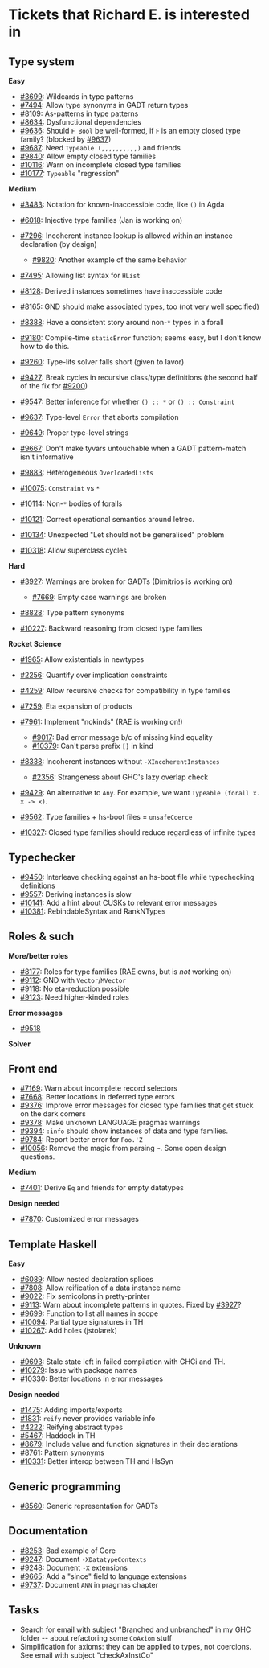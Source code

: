 # Tickets that Richard E. is interested in

## Type system

**Easy**

- [\#3699](https://gitlab.haskell.org//ghc/ghc/issues/3699): Wildcards in type patterns
- [\#7494](https://gitlab.haskell.org//ghc/ghc/issues/7494): Allow type synonyms in GADT return types
- [\#8109](https://gitlab.haskell.org//ghc/ghc/issues/8109): As-patterns in type patterns
- [\#8634](https://gitlab.haskell.org//ghc/ghc/issues/8634): Dysfunctional dependencies
- [\#9636](https://gitlab.haskell.org//ghc/ghc/issues/9636): Should `F Bool` be well-formed, if `F` is an empty closed type family? (blocked by [\#9637](https://gitlab.haskell.org//ghc/ghc/issues/9637))
- [\#9687](https://gitlab.haskell.org//ghc/ghc/issues/9687): Need `Typeable (,,,,,,,,,,)` and friends
- [\#9840](https://gitlab.haskell.org//ghc/ghc/issues/9840): Allow empty closed type families
- [\#10116](https://gitlab.haskell.org//ghc/ghc/issues/10116): Warn on incomplete closed type families
- [\#10177](https://gitlab.haskell.org//ghc/ghc/issues/10177): `Typeable` "regression"

**Medium**

- [\#3483](https://gitlab.haskell.org//ghc/ghc/issues/3483): Notation for known-inaccessible code, like `()` in Agda
- [\#6018](https://gitlab.haskell.org//ghc/ghc/issues/6018): Injective type families (Jan is working on)
- [\#7296](https://gitlab.haskell.org//ghc/ghc/issues/7296): Incoherent instance lookup is allowed within an instance declaration (by design)

  - [\#9820](https://gitlab.haskell.org//ghc/ghc/issues/9820): Another example of the same behavior
- [\#7495](https://gitlab.haskell.org//ghc/ghc/issues/7495): Allowing list syntax for `HList`
- [\#8128](https://gitlab.haskell.org//ghc/ghc/issues/8128): Derived instances sometimes have inaccessible code
- [\#8165](https://gitlab.haskell.org//ghc/ghc/issues/8165): GND should make associated types, too (not very well specified)
- [\#8388](https://gitlab.haskell.org//ghc/ghc/issues/8388): Have a consistent story around non-`*` types in a forall
- [\#9180](https://gitlab.haskell.org//ghc/ghc/issues/9180): Compile-time `staticError` function; seems easy, but I don't know how to do this.
- [\#9260](https://gitlab.haskell.org//ghc/ghc/issues/9260): Type-lits solver falls short (given to Iavor)
- [\#9427](https://gitlab.haskell.org//ghc/ghc/issues/9427): Break cycles in recursive class/type definitions (the second half of the fix for [\#9200](https://gitlab.haskell.org//ghc/ghc/issues/9200))
- [\#9547](https://gitlab.haskell.org//ghc/ghc/issues/9547): Better inference for whether `() :: *` or `() :: Constraint`
- [\#9637](https://gitlab.haskell.org//ghc/ghc/issues/9637): Type-level `Error` that aborts compilation
- [\#9649](https://gitlab.haskell.org//ghc/ghc/issues/9649): Proper type-level strings
- [\#9667](https://gitlab.haskell.org//ghc/ghc/issues/9667): Don't make tyvars untouchable when a GADT pattern-match isn't informative
- [\#9883](https://gitlab.haskell.org//ghc/ghc/issues/9883): Heterogeneous `OverloadedLists`
- [\#10075](https://gitlab.haskell.org//ghc/ghc/issues/10075): `Constraint` vs `*`
- [\#10114](https://gitlab.haskell.org//ghc/ghc/issues/10114): Non-`*` bodies of foralls
- [\#10121](https://gitlab.haskell.org//ghc/ghc/issues/10121): Correct operational semantics around letrec.
- [\#10134](https://gitlab.haskell.org//ghc/ghc/issues/10134): Unexpected "Let should not be generalised" problem 
- [\#10318](https://gitlab.haskell.org//ghc/ghc/issues/10318): Allow superclass cycles

**Hard**

- [\#3927](https://gitlab.haskell.org//ghc/ghc/issues/3927): Warnings are broken for GADTs (Dimitrios is working on)

  - [\#7669](https://gitlab.haskell.org//ghc/ghc/issues/7669): Empty case warnings are broken
- [\#8828](https://gitlab.haskell.org//ghc/ghc/issues/8828): Type pattern synonyms
- [\#10227](https://gitlab.haskell.org//ghc/ghc/issues/10227): Backward reasoning from closed type families

**Rocket Science**

- [\#1965](https://gitlab.haskell.org//ghc/ghc/issues/1965): Allow existentials in newtypes
- [\#2256](https://gitlab.haskell.org//ghc/ghc/issues/2256): Quantify over implication constraints
- [\#4259](https://gitlab.haskell.org//ghc/ghc/issues/4259): Allow recursive checks for compatibility in type families
- [\#7259](https://gitlab.haskell.org//ghc/ghc/issues/7259): Eta expansion of products
- [\#7961](https://gitlab.haskell.org//ghc/ghc/issues/7961): Implement "nokinds" (RAE is working on!)

  - [\#9017](https://gitlab.haskell.org//ghc/ghc/issues/9017): Bad error message b/c of missing kind equality
  - [\#10379](https://gitlab.haskell.org//ghc/ghc/issues/10379): Can't parse prefix `[]` in kind
- [\#8338](https://gitlab.haskell.org//ghc/ghc/issues/8338): Incoherent instances without `-XIncoherentInstances`

  - [\#2356](https://gitlab.haskell.org//ghc/ghc/issues/2356): Strangeness about GHC's lazy overlap check
- [\#9429](https://gitlab.haskell.org//ghc/ghc/issues/9429): An alternative to `Any`. For example, we want `Typeable (forall x. x -> x)`.
- [\#9562](https://gitlab.haskell.org//ghc/ghc/issues/9562): Type families + hs-boot files = `unsafeCoerce`
- [\#10327](https://gitlab.haskell.org//ghc/ghc/issues/10327): Closed type families should reduce regardless of infinite types

## Typechecker

- [\#9450](https://gitlab.haskell.org//ghc/ghc/issues/9450): Interleave checking against an hs-boot file while typechecking definitions
- [\#9557](https://gitlab.haskell.org//ghc/ghc/issues/9557): Deriving instances is slow
- [\#10141](https://gitlab.haskell.org//ghc/ghc/issues/10141): Add a hint about CUSKs to relevant error messages
- [\#10381](https://gitlab.haskell.org//ghc/ghc/issues/10381): RebindableSyntax and RankNTypes

## Roles & such

**More/better roles**

- [\#8177](https://gitlab.haskell.org//ghc/ghc/issues/8177): Roles for type families (RAE owns, but is *not* working on)
- [\#9112](https://gitlab.haskell.org//ghc/ghc/issues/9112): GND with `Vector`/`MVector`
- [\#9118](https://gitlab.haskell.org//ghc/ghc/issues/9118): No eta-reduction possible
- [\#9123](https://gitlab.haskell.org//ghc/ghc/issues/9123): Need higher-kinded roles

**Error messages**

- [\#9518](https://gitlab.haskell.org//ghc/ghc/issues/9518)

**Solver**

## Front end

- [\#7169](https://gitlab.haskell.org//ghc/ghc/issues/7169): Warn about incomplete record selectors
- [\#7668](https://gitlab.haskell.org//ghc/ghc/issues/7668): Better locations in deferred type errors
- [\#9376](https://gitlab.haskell.org//ghc/ghc/issues/9376): Improve error messages for closed type families that get stuck on the dark corners
- [\#9378](https://gitlab.haskell.org//ghc/ghc/issues/9378): Make unknown LANGUAGE pragmas warnings
- [\#9394](https://gitlab.haskell.org//ghc/ghc/issues/9394): `:info` should show instances of data and type families.
- [\#9784](https://gitlab.haskell.org//ghc/ghc/issues/9784): Report better error for `Foo.'Z`
- [\#10056](https://gitlab.haskell.org//ghc/ghc/issues/10056): Remove the magic from parsing `~`. Some open design questions.

**Medium**

- [\#7401](https://gitlab.haskell.org//ghc/ghc/issues/7401): Derive `Eq` and friends for empty datatypes

**Design needed**

- [\#7870](https://gitlab.haskell.org//ghc/ghc/issues/7870): Customized error messages

## Template Haskell

**Easy**

- [\#6089](https://gitlab.haskell.org//ghc/ghc/issues/6089): Allow nested declaration splices
- [\#7808](https://gitlab.haskell.org//ghc/ghc/issues/7808): Allow reification of a data instance name
- [\#9022](https://gitlab.haskell.org//ghc/ghc/issues/9022): Fix semicolons in pretty-printer
- [\#9113](https://gitlab.haskell.org//ghc/ghc/issues/9113): Warn about incomplete patterns in quotes. Fixed by [\#3927](https://gitlab.haskell.org//ghc/ghc/issues/3927)?
- [\#9699](https://gitlab.haskell.org//ghc/ghc/issues/9699): Function to list all names in scope
- [\#10094](https://gitlab.haskell.org//ghc/ghc/issues/10094): Partial type signatures in TH
- [\#10267](https://gitlab.haskell.org//ghc/ghc/issues/10267): Add holes (jstolarek)

**Unknown**

- [\#9693](https://gitlab.haskell.org//ghc/ghc/issues/9693): Stale state left in failed compilation with GHCi and TH.
- [\#10279](https://gitlab.haskell.org//ghc/ghc/issues/10279): Issue with package names
- [\#10330](https://gitlab.haskell.org//ghc/ghc/issues/10330): Better locations in error messages

**Design needed**

- [\#1475](https://gitlab.haskell.org//ghc/ghc/issues/1475): Adding imports/exports
- [\#1831](https://gitlab.haskell.org//ghc/ghc/issues/1831): `reify` never provides variable info
- [\#4222](https://gitlab.haskell.org//ghc/ghc/issues/4222): Reifying abstract types
- [\#5467](https://gitlab.haskell.org//ghc/ghc/issues/5467): Haddock in TH
- [\#8679](https://gitlab.haskell.org//ghc/ghc/issues/8679): Include value and function signatures in their declarations
- [\#8761](https://gitlab.haskell.org//ghc/ghc/issues/8761): Pattern synonyms
- [\#10331](https://gitlab.haskell.org//ghc/ghc/issues/10331): Better interop between TH and HsSyn

## Generic programming

- [\#8560](https://gitlab.haskell.org//ghc/ghc/issues/8560): Generic representation for GADTs

## Documentation

- [\#8253](https://gitlab.haskell.org//ghc/ghc/issues/8253): Bad example of Core
- [\#9247](https://gitlab.haskell.org//ghc/ghc/issues/9247): Document `-XDatatypeContexts`
- [\#9248](https://gitlab.haskell.org//ghc/ghc/issues/9248): Document `-X` extensions
- [\#9665](https://gitlab.haskell.org//ghc/ghc/issues/9665): Add a "since" field to language extensions
- [\#9737](https://gitlab.haskell.org//ghc/ghc/issues/9737): Document `ANN` in pragmas chapter

## Tasks

- Search for email with subject "Branched and unbranched" in my GHC folder -- about refactoring some `CoAxiom` stuff
- Simplification for axioms: they can be applied to types, not coercions. See email with subject "checkAxInstCo"
